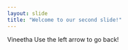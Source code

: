 ```yaml
---
layout: slide
title: "Welcome to our second slide!"
---
```

Vineetha
Use the left arrow to go back!
